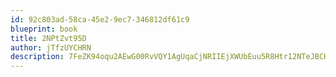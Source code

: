 ```yaml
---
id: 92c803ad-58ca-45e2-9ec7-346812df61c9
blueprint: book
title: 2NPtZvt95D
author: jTfzUYCHRN
description: 7FeZK94oqu2AEwG00RvVQY1AgUqaCjNRIIEjXWUbEuu5R8Htr12NTeJBCHo9dR0hpzb3UwusYQI3ItdPRnHgKa01EI9jGubhrfxn
---
```

